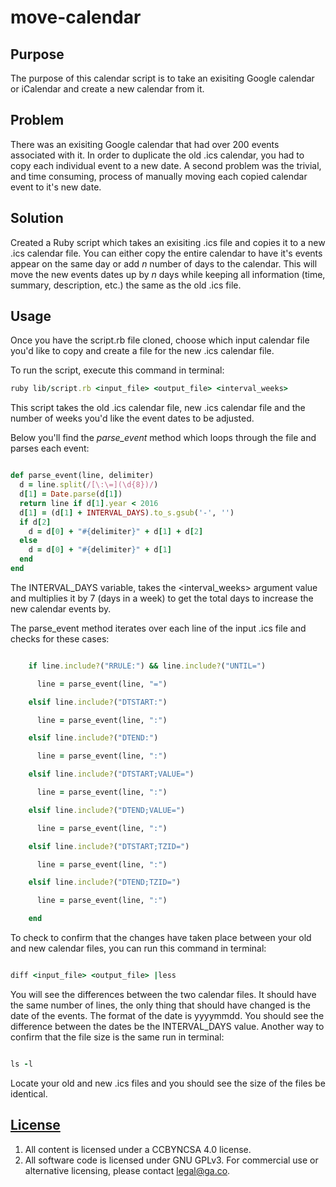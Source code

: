 # move-calendar

## Purpose
The purpose of this calendar script is to take an exisiting Google calendar or
iCalendar and create a new calendar from it.

## Problem
There was an exisiting Google calendar that had over 200 events associated with
it. In order to duplicate the old .ics calendar, you had to copy each individual
 event to a new date. A second problem was the trivial, and time consuming,
 process of manually moving each copied calendar event to it's new date.

## Solution
Created a Ruby script which takes an exisiting .ics file and copies it to a new
.ics calendar file. You can either copy the entire calendar to have it's events
appear on the same day or add *n* number of days to the calendar. This will move
the new events dates up by *n* days while keeping all information
(time, summary, description, etc.) the same as the old .ics file.

## Usage
Once you have the script.rb file cloned, choose which input calendar file you'd
like to copy and create a file for the new .ics calendar file.

To run the script, execute this command in terminal:

```ruby
ruby lib/script.rb <input_file> <output_file> <interval_weeks>
```

This script takes the old .ics calendar file, new .ics calendar file and the
number of weeks you'd like the event dates to be adjusted.

Below you'll find the *parse_event* method which loops through the file and
parses each event:

```ruby

def parse_event(line, delimiter)
  d = line.split(/[\:\=](\d{8})/)
  d[1] = Date.parse(d[1])
  return line if d[1].year < 2016
  d[1] = (d[1] + INTERVAL_DAYS).to_s.gsub('-', '')
  if d[2]
    d = d[0] + "#{delimiter}" + d[1] + d[2]
  else
    d = d[0] + "#{delimiter}" + d[1]
  end
end

```
The INTERVAL_DAYS variable, takes the <interval_weeks> argument value and
multiplies it by 7 (days in a week) to get the total days to increase the new
calendar events by.

The parse_event method iterates over each line of the input .ics file and
checks for these cases:

```ruby

    if line.include?("RRULE:") && line.include?("UNTIL=")

      line = parse_event(line, "=")

    elsif line.include?("DTSTART:")

      line = parse_event(line, ":")

    elsif line.include?("DTEND:")

      line = parse_event(line, ":")

    elsif line.include?("DTSTART;VALUE=")

      line = parse_event(line, ":")

    elsif line.include?("DTEND;VALUE=")

      line = parse_event(line, ":")

    elsif line.include?("DTSTART;TZID=")

      line = parse_event(line, ":")

    elsif line.include?("DTEND;TZID=")

      line = parse_event(line, ":")

    end
```

To check to confirm that the changes have taken place between your old and new
calendar files, you can run this command in terminal:

```ruby

diff <input_file> <output_file> |less

```

You will see the differences between the two calendar files. It should have the
same number of lines, the only thing that should have changed is the date of the
events. The format of the date is yyyymmdd. You should see the difference
between the dates be the INTERVAL_DAYS value. Another way to confirm that the
file size is the same run in terminal:

```ruby

ls -l

```

Locate your old and new .ics files and you should see the size of the files be
identical.


## [License](LICENSE)

1.  All content is licensed under a CC­BY­NC­SA 4.0 license.
1.  All software code is licensed under GNU GPLv3. For commercial use or
    alternative licensing, please contact legal@ga.co.

